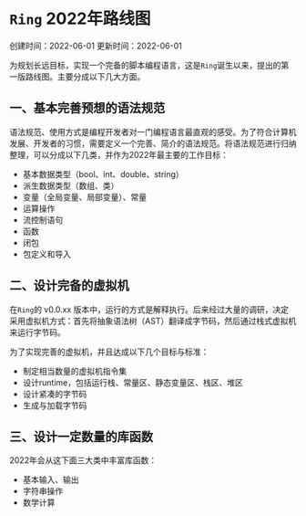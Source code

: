 # ```Ring``` 2022年路线图

创建时间：2022-06-01
更新时间：2022-06-01

为规划长远目标，实现一个完备的脚本编程语言，这是```Ring```诞生以来，提出的第一版路线图。主要分成以下几大方面。


## 一、基本完善预想的语法规范

语法规范、使用方式是编程开发者对一门编程语言最直观的感受。为了符合计算机发展、开发者的习惯，需要定义一个完善、简介的语法规范。将语法规范进行归纳整理，可以分成以下几类，并作为2022年最主要的工作目标：

- 基本数据类型（bool、int、double、string）
- 派生数据类型（数组、类）
- 变量（全局变量、局部变量）、常量
- 运算操作
- 流控制语句
- 函数
- 闭包
- 包定义和导入


## 二、设计完备的虚拟机

在```Ring```的 v0.0.xx 版本中，运行的方式是解释执行。后来经过大量的调研，决定采用虚拟机方式：首先将抽象语法树（AST）翻译成字节码，然后通过栈式虚拟机来运行字节码。

为了实现完善的虚拟机，并且达成以下几个目标与标准：

- 制定相当数量的虚拟机指令集
- 设计runtime，包括运行栈、常量区、静态变量区、栈区、堆区
- 设计紧凑的字节码
- 生成与加载字节码


## 三、设计一定数量的库函数

2022年会从这下面三大类中丰富库函数：

- 基本输入、输出
- 字符串操作
- 数学计算